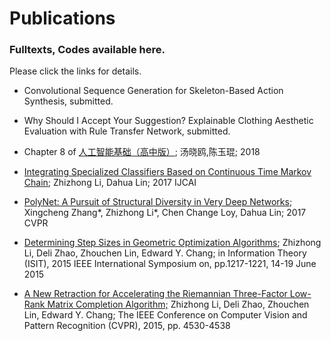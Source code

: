 # Publications
### Fulltexts, Codes available here. 
Please click the links for details.

* Convolutional Sequence Generation for Skeleton-Based Action Synthesis, submitted.

* Why Should I Accept Your Suggestion? Explainable Clothing Aesthetic Evaluation with Rule Transfer Network, submitted.

* Chapter 8 of [人工智能基础（高中版）](https://detail.tmall.com/item.htm?spm=a230r.1.14.6.63a246c5nv21ax&id=568754931925&cm_id=140105335569ed55e27b&abbucket=11); 汤晓鸥,陈玉琨; 2018

* [Integrating Specialized Classifiers Based on Continuous Time Markov Chain](https://www.ijcai.org/proceedings/2017/312); Zhizhong Li, Dahua Lin; 2017 IJCAI

* [PolyNet: A Pursuit of Structural Diversity in Very Deep Networks](https://arxiv.org/abs/1611.05725); Xingcheng Zhang\*, Zhizhong Li\*, Chen Change Loy, Dahua Lin; 2017 CVPR

* [Determining Step Sizes in Geometric Optimization Algorithms](papers/2015%20ISIT%3B%20Determining%20Step%20Sizes%20in%20Geometric%20Optimization%3B%20Zhizhong%20Li%2C%20Deli%20Zhao%2C%20Zhouchen%20Lin%2C%20Edward%20Y.%20Chang/2015%20ISIT%20-%20fulltext.pdf); Zhizhong Li, Deli Zhao, Zhouchen Lin, Edward Y. Chang; in Information Theory (ISIT), 2015 IEEE International Symposium on,  pp.1217-1221, 14-19 June 2015

* [A New Retraction for Accelerating the Riemannian Three-Factor Low-Rank Matrix Completion Algorithm;](papers/2015%20CVPR%3B%20A%20New%20Retraction%20for%20Accelerating%20the%20Riemannian%20Three-Factor%20Low-Rank%20Matrix%20Completion%20Algorithm%3B%20Zhizhong%20Li%2C%20Deli%20Zhao%2C%20Zhouchen%20Lin%2C%20Edward%20Y.%20Chang/2015%20CVPR%20-%20fulltext.pdf) Zhizhong Li, Deli Zhao, Zhouchen Lin, Edward Y. Chang; The IEEE Conference on Computer Vision and Pattern Recognition (CVPR), 2015, pp. 4530-4538
